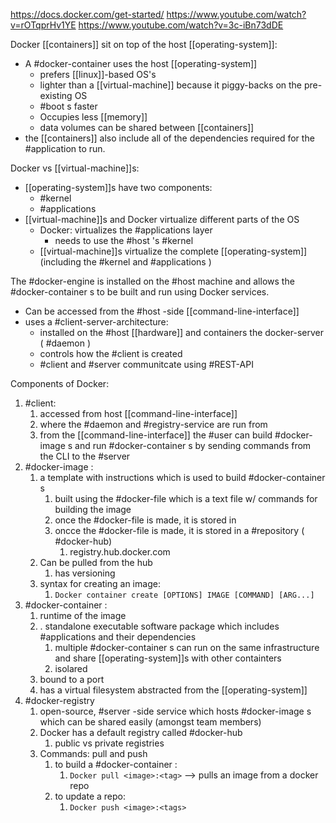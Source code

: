 https://docs.docker.com/get-started/
https://www.youtube.com/watch?v=rOTqprHv1YE
https://www.youtube.com/watch?v=3c-iBn73dDE

Docker [[containers]] sit on top of the host [[operating-system]]:
- A #docker-container uses the host [[operating-system]]
	- prefers [[linux]]-based OS's
	- lighter than a [[virtual-machine]] because it piggy-backs on the pre-existing OS
	- #boot s faster
	- Occupies less [[memory]]
	- data volumes can be shared between [[containers]]
- the [[containers]] also include all of the dependencies required for the #application to run.

Docker vs [[virtual-machine]]s:
- [[operating-system]]s have two components:
	- #kernel
	- #applications 
- [[virtual-machine]]s and Docker virtualize different parts of the OS
	- Docker: virtualizes the #applications layer
		- needs to use the #host 's #kernel
	- [[virtual-machine]]s virtualize the complete [[operating-system]] (including the #kernel and #applications )

The #docker-engine is installed on the #host machine and allows the #docker-container s to be built and run using Docker services.
- Can be accessed from the #host -side [[command-line-interface]]
- uses a #client-server-architecture:
	- installed on the #host [[hardware]] and containers the docker-server ( #daemon )
	- controls how the #client is created
	- #client and #server communitcate using #REST-API

Components of Docker:
1. #client:
	1. accessed from host [[command-line-interface]]
	2. where the #daemon and #registry-service are run from
	3. from the [[command-line-interface]] the #user can build #docker-image s and run #docker-container s by sending commands from the CLI to the #server 
2. #docker-image :
	1. a template with instructions which is used to build #docker-container s 
		1. built using the #docker-file which is a text file w/ commands for building the image
		2. once the #docker-file is made, it is stored in 
		3. oncce the #docker-file is made, it is stored in a #repository ( #docker-hub)
			1. registry.hub.docker.com
	2. Can be pulled from the hub
		1. has versioning
	3. syntax for creating an image:
		1. `Docker container create [OPTIONS] IMAGE [COMMAND] [ARG...]`
3. #docker-container :
	1. runtime of the image
	2. . standalone executable software package which includes #applications and their dependencies
		1. multiple #docker-container s can run on the same infrastructure and share [[operating-system]]s with other containters
		2. isolared
	3. bound to a port
	4. has a virtual filesystem abstracted from the [[operating-system]]
4. #docker-registry
	1. open-source, #server -side service which hosts #docker-image s which can be shared easily (amongst team members)
	2. Docker has a default registry called #docker-hub 
		1. public vs private registries
	3. Commands: pull and push
		1. to build a #docker-container :
			1. `Docker pull <image>:<tag>` --> pulls an image from a docker repo
		2. to update a repo:
			1. `Docker push <image>:<tags>`

